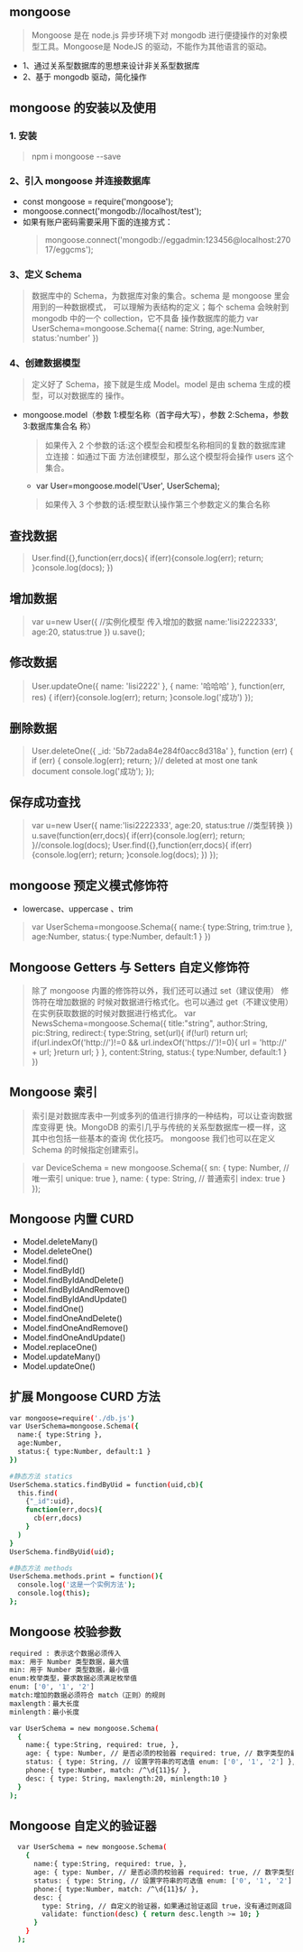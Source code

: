 ## mongoose
  > Mongoose 是在 node.js 异步环境下对 mongodb 进行便捷操作的对象模型工具。Mongoose是 NodeJS 的驱动，不能作为其他语言的驱动。
  - 1、通过关系型数据库的思想来设计非关系型数据库
  - 2、基于 mongodb 驱动，简化操作

## mongoose 的安装以及使用

### 1. 安装
  > npm i mongoose --save

### 2、引入 mongoose 并连接数据库
  - const mongoose = require('mongoose');
  - mongoose.connect('mongodb://localhost/test');
  - 如果有账户密码需要采用下面的连接方式：
    > mongoose.connect('mongodb://eggadmin:123456@localhost:27017/eggcms');

### 3、定义 Schema
  > 数据库中的 Schema，为数据库对象的集合。schema 是 mongoose 里会用到的一种数据模式， 可以理解为表结构的定义；每个 schema 会映射到 mongodb 中的一个 collection，它不具备 操作数据库的能力
  > var UserSchema=mongoose.Schema({ name: String, age:Number, status:'number' })

### 4、创建数据模型
  > 定义好了 Schema，接下就是生成 Model。model 是由 schema 生成的模型，可以对数据库的 操作。

  - mongoose.model（参数 1:模型名称（首字母大写），参数 2:Schema，参数 3:数据库集合名 称）
    > 如果传入 2 个参数的话:这个模型会和模型名称相同的复数的数据库建立连接：如通过下面 方法创建模型，那么这个模型将会操作 users 这个集合。
     - var User=mongoose.model('User', UserSchema);
    > 如果传入 3 个参数的话:模型默认操作第三个参数定义的集合名称

## 查找数据
  > User.find({},function(err,docs){ if(err){console.log(err); return; }console.log(docs); })

## 增加数据
  > var u=new User({ //实例化模型 传入增加的数据 name:'lisi2222333', age:20, status:true }) u.save();
  

## 修改数据
  > User.updateOne({ name: 'lisi2222' }, { name: '哈哈哈' }, function(err, res) { if(err){console.log(err); return; }console.log('成功') }); 

## 删除数据
  > User.deleteOne({ _id: '5b72ada84e284f0acc8d318a' }, function (err) { if (err) { console.log(err); return; }// deleted at most one tank document console.log('成功'); });

## 保存成功查找
  > var u=new User({ name:'lisi2222333', age:20, status:true //类型转换 }) u.save(function(err,docs){ if(err){console.log(err); return; }//console.log(docs); User.find({},function(err,docs){ if(err){console.log(err); return; }console.log(docs); }) });


## mongoose 预定义模式修饰符
  - lowercase、uppercase 、trim
  > var UserSchema=mongoose.Schema({ name:{ type:String, trim:true }, age:Number, status:{ type:Number, default:1 } })

## Mongoose Getters 与 Setters 自定义修饰符
  > 除了 mongoose 内置的修饰符以外，我们还可以通过 set（建议使用） 修饰符在增加数据的 时候对数据进行格式化。也可以通过 get（不建议使用）在实例获取数据的时候对数据进行格式化。
  > var NewsSchema=mongoose.Schema({ title:"string", author:String, pic:String, redirect:{ type:String, set(url){ if(!url) return url; if(url.indexOf('http://')!=0 && url.indexOf('https://')!=0){ url = 'http://' + url; }return url; } }, content:String, status:{ type:Number, default:1 } })

## Mongoose 索引
  > 索引是对数据库表中一列或多列的值进行排序的一种结构，可以让查询数据库变得更 快。MongoDB 的索引几乎与传统的关系型数据库一模一样，这其中也包括一些基本的查询 优化技巧。
  > mongoose 我们也可以在定义 Schema 的时候指定创建索引。

  > var DeviceSchema = new mongoose.Schema({ sn: { type: Number, // 唯一索引 unique: true }, name: { type: String, // 普通索引 index: true } });

## Mongoose 内置 CURD
  -  Model.deleteMany()
  -  Model.deleteOne()
  -  Model.find()
  -  Model.findById()
  -  Model.findByIdAndDelete()
  -  Model.findByIdAndRemove()
  -  Model.findByIdAndUpdate()
  -  Model.findOne()
  -  Model.findOneAndDelete()
  -  Model.findOneAndRemove()
  -  Model.findOneAndUpdate()
  -  Model.replaceOne()
  -  Model.updateMany()
  -  Model.updateOne()

## 扩展 Mongoose CURD 方法
  ```bash
  var mongoose=require('./db.js')
  var UserSchema=mongoose.Schema({
    name:{ type:String },
    age:Number,
    status:{ type:Number, default:1 }
  })

  #静态方法 statics
  UserSchema.statics.findByUid = function(uid,cb){
    this.find(
      {"_id":uid},
      function(err,docs){ 
        cb(err,docs) 
      }
    ) 
  }
  UserSchema.findByUid(uid);

  #静态方法 methods
  UserSchema.methods.print = function(){ 
    console.log('这是一个实例方法'); 
    console.log(this); 
  };
  ```

## Mongoose 校验参数
```bash
required : 表示这个数据必须传入 
max: 用于 Number 类型数据，最大值 
min: 用于 Number 类型数据，最小值 
enum:枚举类型，要求数据必须满足枚举值 
enum: ['0', '1', '2'] 
match:增加的数据必须符合 match（正则）的规则 
maxlength：最大长度
minlength：最小长度

var UserSchema = new mongoose.Schema(
  { 
    name:{ type:String, required: true, },
    age: { type: Number, // 是否必须的校验器 required: true, // 数字类型的最大值校验器 max: 120, // 数字类型的最小值校验器 min: 0 },
    status: { type: String, // 设置字符串的可选值 enum: ['0', '1', '2'] },
    phone:{ type:Number, match: /^\d{11}$/ },
    desc: { type: String, maxlength:20, minlength:10 } 
  }
);
```
## Mongoose 自定义的验证器
  ```bash
    var UserSchema = new mongoose.Schema(
      { 
        name:{ type:String, required: true, },
        age: { type: Number, // 是否必须的校验器 required: true, // 数字类型的最大值校验器max: 120, // 数字类型的最小值校验器 min: 0 },
        status: { type: String, // 设置字符串的可选值 enum: ['0', '1', '2'] },
        phone:{ type:Number, match: /^\d{11}$/ },
        desc: { 
          type: String, // 自定义的验证器，如果通过验证返回 true，没有通过则返回 false 
          validate: function(desc) { return desc.length >= 10; } 
        } 
      }
    );
  ```

